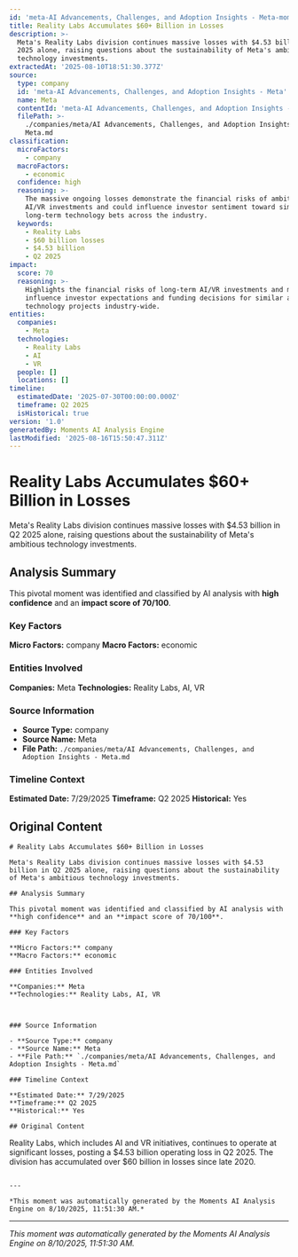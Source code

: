 ```yaml
---
id: 'meta-AI Advancements, Challenges, and Adoption Insights - Meta-moment-7'
title: Reality Labs Accumulates $60+ Billion in Losses
description: >-
  Meta's Reality Labs division continues massive losses with $4.53 billion in Q2
  2025 alone, raising questions about the sustainability of Meta's ambitious
  technology investments.
extractedAt: '2025-08-10T18:51:30.377Z'
source:
  type: company
  id: 'meta-AI Advancements, Challenges, and Adoption Insights - Meta'
  name: Meta
  contentId: 'meta-AI Advancements, Challenges, and Adoption Insights - Meta'
  filePath: >-
    ./companies/meta/AI Advancements, Challenges, and Adoption Insights -
    Meta.md
classification:
  microFactors:
    - company
  macroFactors:
    - economic
  confidence: high
  reasoning: >-
    The massive ongoing losses demonstrate the financial risks of ambitious
    AI/VR investments and could influence investor sentiment toward similar
    long-term technology bets across the industry.
  keywords:
    - Reality Labs
    - $60 billion losses
    - $4.53 billion
    - Q2 2025
impact:
  score: 70
  reasoning: >-
    Highlights the financial risks of long-term AI/VR investments and may
    influence investor expectations and funding decisions for similar ambitious
    technology projects industry-wide.
entities:
  companies:
    - Meta
  technologies:
    - Reality Labs
    - AI
    - VR
  people: []
  locations: []
timeline:
  estimatedDate: '2025-07-30T00:00:00.000Z'
  timeframe: Q2 2025
  isHistorical: true
version: '1.0'
generatedBy: Moments AI Analysis Engine
lastModified: '2025-08-16T15:50:47.311Z'
---
```

# Reality Labs Accumulates $60+ Billion in Losses

Meta's Reality Labs division continues massive losses with $4.53 billion in Q2 2025 alone, raising questions about the sustainability of Meta's ambitious technology investments.

## Analysis Summary

This pivotal moment was identified and classified by AI analysis with **high confidence** and an **impact score of 70/100**.

### Key Factors

**Micro Factors:** company
**Macro Factors:** economic

### Entities Involved

**Companies:** Meta
**Technologies:** Reality Labs, AI, VR



### Source Information

- **Source Type:** company
- **Source Name:** Meta
- **File Path:** `./companies/meta/AI Advancements, Challenges, and Adoption Insights - Meta.md`

### Timeline Context

**Estimated Date:** 7/29/2025
**Timeframe:** Q2 2025
**Historical:** Yes

## Original Content

```
# Reality Labs Accumulates $60+ Billion in Losses

Meta's Reality Labs division continues massive losses with $4.53 billion in Q2 2025 alone, raising questions about the sustainability of Meta's ambitious technology investments.

## Analysis Summary

This pivotal moment was identified and classified by AI analysis with **high confidence** and an **impact score of 70/100**.

### Key Factors

**Micro Factors:** company
**Macro Factors:** economic

### Entities Involved

**Companies:** Meta
**Technologies:** Reality Labs, AI, VR



### Source Information

- **Source Type:** company
- **Source Name:** Meta
- **File Path:** `./companies/meta/AI Advancements, Challenges, and Adoption Insights - Meta.md`

### Timeline Context

**Estimated Date:** 7/29/2025
**Timeframe:** Q2 2025
**Historical:** Yes

## Original Content

```
Reality Labs, which includes AI and VR initiatives, continues to operate at significant losses, posting a $4.53 billion operating loss in Q2 2025. The division has accumulated over $60 billion in losses since late 2020.
```

---

*This moment was automatically generated by the Moments AI Analysis Engine on 8/10/2025, 11:51:30 AM.*

```

---

*This moment was automatically generated by the Moments AI Analysis Engine on 8/10/2025, 11:51:30 AM.*
